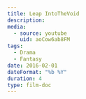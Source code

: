 ```yaml
---
title: Leap IntoTheVoid
description:
media:
  - source: youtube
    uid: aoCow6ab8FM
tags:
  - Drama
  - Fantasy
date: 2016-02-01
dateFormat: "%b %Y"
duration: 4
type: film-doc
---
```

